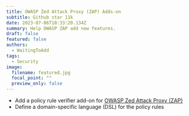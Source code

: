 ```yaml
---
title: OWASP Zed Attack Proxy (ZAP) Adds-on
subtitle: Github star 11k
date: 2023-07-06T18:33:20.134Z
summary: Help OWASP ZAP add new features.
draft: false
featured: false
authors:
  - WaitingToAdd
tags:
  - Security
image:
  filename: featured.jpg
  focal_point: ""
  preview_only: false
---
```

- Add a policy rule verifier add-on for [OWASP Zed Attack Proxy (ZAP)](https://github.com/zaproxy/zaproxy)
- Define a domain-specific language (DSL) for the policy rules